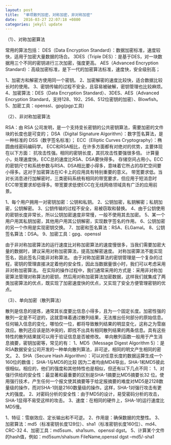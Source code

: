 ```yaml
---
layout: post
title:  "单项散列加密，对称加密，非对称加密"
date:   2016-03-27 22:07:18 +0800
categories: jekyll update
---
```



（1）、对称加密算法

常用的算法包括：
DES（Data Encryption Standard）：数据加密标准，速度较快，适用于加密大量数据的场合。
3DES（Triple DES）：是基于DES，对一块数据用三个不同的密钥进行三次加密，强度更高。
AES（Advanced Encryption Standard）：高级加密标准，是下一代的加密算法标准，速度快，安全级别高；

1、加密方和解密方使用同一个密钥。
2、加密解密的速度比较快，适合数据比较长时的使用。
3、密钥传输的过程不安全，且容易被破解，密钥管理也比较麻烦。
4、加密算法：DES（Data Encryption Standard）、3DES、AES（Advanced Encryption Standard，支持128、192、256、512位密钥的加密）、Blowfish。
5、加密工具：openssl、gpg(pgp工具)

（2）、非对称加密算法

RSA：由 RSA 公司发明，是一个支持变长密钥的公共密钥算法，需要加密的文件块的长度也是可变的；
DSA（Digital Signature Algorithm）：数字签名算法，是一种标准的 DSS（数字签名标准）；
ECC（Elliptic Curves Cryptography）：椭圆曲线密码编码学。
ECC和RSA相比，在许多方面都有对绝对的优势，主要体现在以下方面：
抗攻击性强。相同的密钥长度，其抗攻击性要强很多倍。
计算量小，处理速度快。ECC总的速度比RSA、DSA要快得多。
存储空间占用小。ECC的密钥尺寸和系统参数与RSA、DSA相比要小得多，意味着它所占的存贮空间要小得多。这对于加密算法在IC卡上的应用具有特别重要的意义。
带宽要求低。当对长消息进行加解密时，三类密码系统有相同的带宽要求，但应用于短消息时ECC带宽要求却低得多。带宽要求低使ECC在无线网络领域具有广泛的应用前景。

1、每个用户拥用一对密钥加密：公钥和私钥。
2、公钥加密，私钥解密；私钥加密，公钥解密。
3、公钥传输的过程不安全，易被窃取和替换。
4、由于公钥使用的密钥长度非常长，所以公钥加密速度非常慢，一般不使用其去加密。
5、某一个用户用其私钥加密，其他用户用其公钥解密，实现数字签名的作用。
6、公钥加密的另一个作用是实现密钥交换。
7、加密和签名算法：RSA、ELGamal。
8、公钥签名算法：DSA。
9、加密工具：gpg、openssl

由于非对称加密算法的运行速度比对称加密算法的速度慢很多，当我们需要加密大量的数据时，建议采用对称加密算法，提高加解密速度。
对称加密算法不能实现签名，因此签名只能非对称算法。
由于对称加密算法的密钥管理是一个复杂的过程，密钥的管理直接决定着他的安全性，因此当数据量很小时，我们可以考虑采用非对称加密算法。
在实际的操作过程中，我们通常采用的方式是：采用非对称加密算法管理对称算法的密钥，然后用对称加密算法加密数据，这样我们就集成了两类加密算法的优点，既实现了加密速度快的优点，又实现了安全方便管理密钥的优点。


（3）、单向加密（散列算法）

散列是信息的提炼，通常其长度要比信息小得多，且为一个固定长度。加密性强的散列一定是不可逆的，这就意味着通过散列结果，无法推出任何部分的原始信息。任何输入信息的变化，哪怕仅一位，都将导致散列结果的明显变化，这称之为雪崩效应。散列还应该是防冲突的，即找不出具有相同散列结果的两条信息。具有这些特性的散列结果就可以用于验证信息是否被修改。
单向散列函数一般用于产生消息摘要，密钥加密等，常见的有：
1、MD5（Message Digest Algorithm 5）：是RSA数据安全公司开发的一种单向散列算法，非可逆，相同的明文产生相同的密文。
2、SHA（Secure Hash Algorithm）：可以对任意长度的数据运算生成一个160位的数值；
SHA-1与MD5的比较
因为二者均由MD4导出，SHA-1和MD5彼此很相似。相应的，他们的强度和其他特性也是相似，但还有以下几点不同：
1、对强行供给的安全性：最显著和最重要的区别是SHA-1摘要比MD5摘要长32 位。使用强行技术，产生任何一个报文使其摘要等于给定报摘要的难度对MD5是2128数量级的操作，而对SHA-1则是2160数量级的操作。这样，SHA-1对强行攻击有更大的强度。
2、对密码分析的安全性：由于MD5的设计，易受密码分析的攻击，SHA-1显得不易受这样的攻击。
3、速度：在相同的硬件上，SHA-1的运行速度比MD5慢。

1、特征：雪崩效应、定长输出和不可逆。
2、作用是：确保数据的完整性。
3、加密算法：md5（标准密钥长度128位）、sha1（标准密钥长度160位）、md4、CRC-32
4、加密工具：md5sum、sha1sum、openssl dgst。
5、计算某个文件的hash值，例如：md5sum/shalsum FileName,openssl dgst –md5/-sha1

[jekyll-docs]: http://jekyllrb.com/docs/home
[jekyll-gh]:   https://github.com/jekyll/jekyll
[jekyll-talk]: https://talk.jekyllrb.com/
